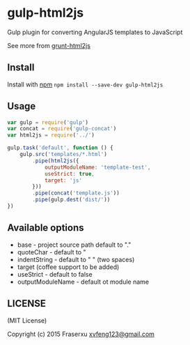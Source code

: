gulp-html2js
============

Gulp plugin for converting AngularJS templates to JavaScript

See more from [grunt-html2js](https://github.com/karlgoldstein/grunt-html2js)


## Install
Install with [npm](https://npmjs.org/package/gulp-html2js)
`npm install --save-dev gulp-html2js`

## Usage

```javascript
var gulp = require('gulp')
var concat = require('gulp-concat')
var html2js = require('../')

gulp.task('default', function () {
    gulp.src('templates/*.html')
        .pipe(html2js({
            outputModuleName: 'template-test',
            useStrict: true,
            target: 'js'
        }))
        .pipe(concat('template.js'))
        .pipe(gulp.dest('dist/'))
})
```

## Available options
* base - project source path default to "."
* quoteChar - default to "
* indentString - default to "  " (two spaces)
* target (coffee support to be added)
* useStrict - default to false
* outputModuleName - default ot module name

## LICENSE

(MIT License)

Copyright (c) 2015 Fraserxu <xvfeng123@gmail.com>
